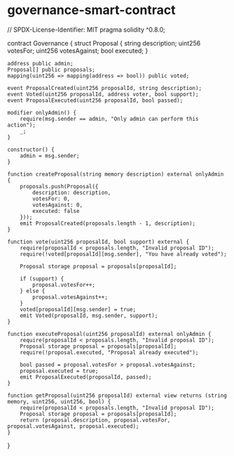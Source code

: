 # governance-smart-contract
// SPDX-License-Identifier: MIT
pragma solidity ^0.8.0;

contract Governance {
    struct Proposal {
        string description;
        uint256 votesFor;
        uint256 votesAgainst;
        bool executed;
    }
    
    address public admin;
    Proposal[] public proposals;
    mapping(uint256 => mapping(address => bool)) public voted;
    
    event ProposalCreated(uint256 proposalId, string description);
    event Voted(uint256 proposalId, address voter, bool support);
    event ProposalExecuted(uint256 proposalId, bool passed);
    
    modifier onlyAdmin() {
        require(msg.sender == admin, "Only admin can perform this action");
        _;
    }
    
    constructor() {
        admin = msg.sender;
    }
    
    function createProposal(string memory description) external onlyAdmin {
        proposals.push(Proposal({
            description: description,
            votesFor: 0,
            votesAgainst: 0,
            executed: false
        }));
        emit ProposalCreated(proposals.length - 1, description);
    }
    
    function vote(uint256 proposalId, bool support) external {
        require(proposalId < proposals.length, "Invalid proposal ID");
        require(!voted[proposalId][msg.sender], "You have already voted");
        
        Proposal storage proposal = proposals[proposalId];
        
        if (support) {
            proposal.votesFor++;
        } else {
            proposal.votesAgainst++;
        }
        voted[proposalId][msg.sender] = true;
        emit Voted(proposalId, msg.sender, support);
    }
    
    function executeProposal(uint256 proposalId) external onlyAdmin {
        require(proposalId < proposals.length, "Invalid proposal ID");
        Proposal storage proposal = proposals[proposalId];
        require(!proposal.executed, "Proposal already executed");
        
        bool passed = proposal.votesFor > proposal.votesAgainst;
        proposal.executed = true;
        emit ProposalExecuted(proposalId, passed);
    }
    
    function getProposal(uint256 proposalId) external view returns (string memory, uint256, uint256, bool) {
        require(proposalId < proposals.length, "Invalid proposal ID");
        Proposal storage proposal = proposals[proposalId];
        return (proposal.description, proposal.votesFor, proposal.votesAgainst, proposal.executed);
    }
}
